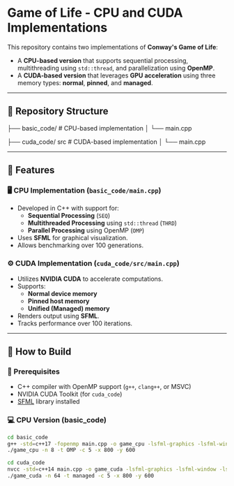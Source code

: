 # Game of Life - CPU and CUDA Implementations

This repository contains two implementations of **Conway's Game of Life**:
- A **CPU-based version** that supports sequential processing, multithreading using `std::thread`, and parallelization using **OpenMP**.
- A **CUDA-based version** that leverages **GPU acceleration** using three memory types: **normal**, **pinned**, and **managed**.

---

## 📁 Repository Structure

├── basic_code/ # CPU-based implementation
│ └── main.cpp


├── cuda_code/ src # CUDA-based implementation
│               └── main.cpp


---

## 🧠 Features

### 🖥️ CPU Implementation (`basic_code/main.cpp`)
- Developed in C++ with support for:
  - **Sequential Processing** (`SEQ`)
  - **Multithreaded Processing** using `std::thread` (`THRD`)
  - **Parallel Processing** using OpenMP (`OMP`)
- Uses **SFML** for graphical visualization.
- Allows benchmarking over 100 generations.

### ⚙️ CUDA Implementation (`cuda_code/src/main.cpp`)
- Utilizes **NVIDIA CUDA** to accelerate computations.
- Supports:
  - **Normal device memory**
  - **Pinned host memory**
  - **Unified (Managed) memory**
- Renders output using **SFML**.
- Tracks performance over 100 iterations.

---

## 🧪 How to Build

### 🔧 Prerequisites
- C++ compiler with OpenMP support (`g++`, `clang++`, or MSVC)
- NVIDIA CUDA Toolkit (for `cuda_code`)
- [SFML](https://www.sfml-dev.org/download.php) library installed

### 💻 CPU Version (basic_code)

```bash
cd basic_code
g++ -std=c++17 -fopenmp main.cpp -o game_cpu -lsfml-graphics -lsfml-window -lsfml-system
./game_cpu -n 8 -t OMP -c 5 -x 800 -y 600

cd cuda_code
nvcc -std=c++14 main.cpp -o game_cuda -lsfml-graphics -lsfml-window -lsfml-system
./game_cuda -n 64 -t managed -c 5 -x 800 -y 600
